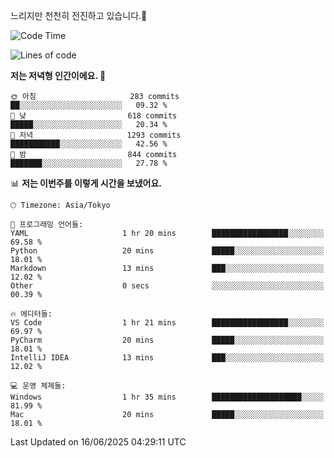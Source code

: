 느리지만 천천히 전진하고 있습니다.🐢

<!--START_SECTION:waka-->
![Code Time](http://img.shields.io/badge/Code%20Time-1%2C597%20hrs%2050%20mins-blue)

![Lines of code](https://img.shields.io/badge/%EC%A0%80%EB%8A%94%20%EC%97%AC%ED%83%9C%EA%B9%8C%EC%A7%80%20-919.4%20thousand%20%EC%A4%84%EC%9D%98%20%EC%BD%94%EB%93%9C%EB%A5%BC%20%EC%9E%91%EC%84%B1%ED%96%88%EC%96%B4%EC%9A%94.-blue)

**저는 저녁형 인간이에요. 🦉** 

```text
🌞 아침                     283 commits         ██░░░░░░░░░░░░░░░░░░░░░░░   09.32 % 
🌆 낮　                     618 commits         █████░░░░░░░░░░░░░░░░░░░░   20.34 % 
🌃 저녁                     1293 commits        ███████████░░░░░░░░░░░░░░   42.56 % 
🌙 밤　                     844 commits         ███████░░░░░░░░░░░░░░░░░░   27.78 % 
```


📊 **저는 이번주를 이렇게 시간을 보냈어요.** 

```text
🕑︎ Timezone: Asia/Tokyo

💬 프로그래밍 언어들: 
YAML                     1 hr 20 mins        █████████████████░░░░░░░░   69.58 % 
Python                   20 mins             █████░░░░░░░░░░░░░░░░░░░░   18.01 % 
Markdown                 13 mins             ███░░░░░░░░░░░░░░░░░░░░░░   12.02 % 
Other                    0 secs              ░░░░░░░░░░░░░░░░░░░░░░░░░   00.39 % 

🔥 에디터들: 
VS Code                  1 hr 21 mins        █████████████████░░░░░░░░   69.97 % 
PyCharm                  20 mins             █████░░░░░░░░░░░░░░░░░░░░   18.01 % 
IntelliJ IDEA            13 mins             ███░░░░░░░░░░░░░░░░░░░░░░   12.02 % 

💻 운영 체제들: 
Windows                  1 hr 35 mins        ████████████████████░░░░░   81.99 % 
Mac                      20 mins             █████░░░░░░░░░░░░░░░░░░░░   18.01 % 
```


 Last Updated on 16/06/2025 04:29:11 UTC
<!--END_SECTION:waka-->
